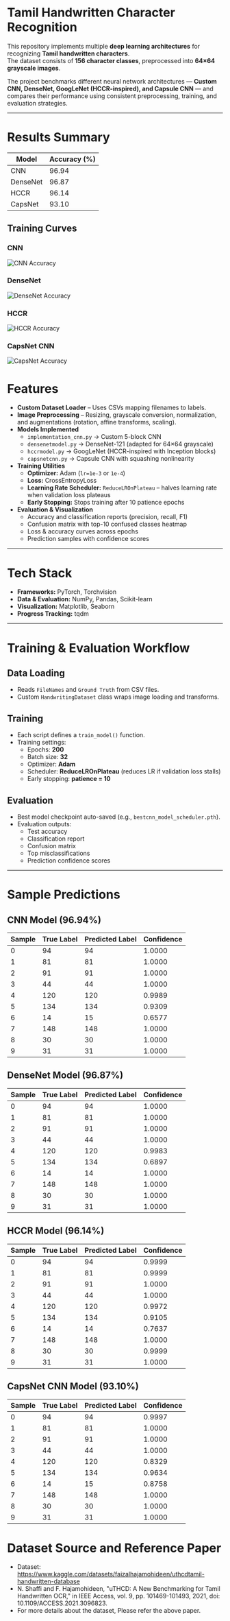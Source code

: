 # Tamil Handwritten Character Recognition  

This repository implements multiple **deep learning architectures** for recognizing **Tamil handwritten characters**.  
The dataset consists of **156 character classes**, preprocessed into **64×64 grayscale images**.  

The project benchmarks different neural network architectures — **Custom CNN, DenseNet, GoogLeNet (HCCR-inspired), and Capsule CNN** — and compares their performance using consistent preprocessing, training, and evaluation strategies.  

---
# Results Summary
| Model      | Accuracy (%) |
|------------|--------------|
| CNN        | 96.94        |
| DenseNet   | 96.87        |
| HCCR       | 96.14        |
| CapsNet    | 93.10        |

## Training Curves
### CNN
![CNN Accuracy](Results/cnn_accuracyplot.png)
### DenseNet
![DenseNet Accuracy](Results/densenet_accuracyplot.png)
### HCCR
![HCCR Accuracy](Results/hccr_accuracyplot.png)
### CapsNet CNN
![CapsNet Accuracy](Results/capsnet_accuracyplot.png)

# Features
- **Custom Dataset Loader** – Uses CSVs mapping filenames to labels.  
- **Image Preprocessing** – Resizing, grayscale conversion, normalization, and augmentations (rotation, affine transforms, scaling).  
- **Models Implemented**
  - `implementation_cnn.py` → Custom 5-block CNN  
  - `densenetmodel.py` → DenseNet-121 (adapted for 64×64 grayscale)  
  - `hccrmodel.py` → GoogLeNet (HCCR-inspired with Inception blocks)  
  - `capsnetcnn.py` → Capsule CNN with squashing nonlinearity  
- **Training Utilities**
  - **Optimizer:** Adam (`lr=1e-3` or `1e-4`)  
  - **Loss:** CrossEntropyLoss  
  - **Learning Rate Scheduler:** `ReduceLROnPlateau` – halves learning rate when validation loss plateaus  
  - **Early Stopping:** Stops training after 10 patience epochs  
- **Evaluation & Visualization**
  - Accuracy and classification reports (precision, recall, F1)  
  - Confusion matrix with top-10 confused classes heatmap  
  - Loss & accuracy curves across epochs  
  - Prediction samples with confidence scores  

---

# Tech Stack
- **Frameworks:** PyTorch, Torchvision  
- **Data & Evaluation:** NumPy, Pandas, Scikit-learn  
- **Visualization:** Matplotlib, Seaborn  
- **Progress Tracking:** tqdm  

---

# Training & Evaluation Workflow

## Data Loading
- Reads `FileNames` and `Ground Truth` from CSV files.  
- Custom `HandwritingDataset` class wraps image loading and transforms.  

## Training
- Each script defines a `train_model()` function.  
- Training settings:
  - Epochs: **200**  
  - Batch size: **32**  
  - Optimizer: **Adam**  
  - Scheduler: **ReduceLROnPlateau** (reduces LR if validation loss stalls)  
  - Early stopping: **patience = 10**  

## Evaluation
- Best model checkpoint auto-saved (e.g., `bestcnn_model_scheduler.pth`).  
- Evaluation outputs:
  - Test accuracy  
  - Classification report  
  - Confusion matrix  
  - Top misclassifications  
  - Prediction confidence scores  

---

# Sample Predictions

## CNN Model (96.94%)
| Sample | True Label | Predicted Label | Confidence |
|--------|------------|-----------------|------------|
| 0      | 94         | 94              | 1.0000     |
| 1      | 81         | 81              | 1.0000     |
| 2      | 91         | 91              | 1.0000     |
| 3      | 44         | 44              | 1.0000     |
| 4      | 120        | 120             | 0.9989     |
| 5      | 134        | 134             | 0.9309     |
| 6      | 14         | 15              | 0.6577     |
| 7      | 148        | 148             | 1.0000     |
| 8      | 30         | 30              | 1.0000     |
| 9      | 31         | 31              | 1.0000     |

## DenseNet Model (96.87%)
| Sample | True Label | Predicted Label | Confidence |
|--------|------------|-----------------|------------|
| 0      | 94         | 94              | 1.0000     |
| 1      | 81         | 81              | 1.0000     |
| 2      | 91         | 91              | 1.0000     |
| 3      | 44         | 44              | 1.0000     |
| 4      | 120        | 120             | 0.9983     |
| 5      | 134        | 134             | 0.6897     |
| 6      | 14         | 14              | 1.0000     |
| 7      | 148        | 148             | 1.0000     |
| 8      | 30         | 30              | 1.0000     |
| 9      | 31         | 31              | 1.0000     |

## HCCR Model (96.14%)
| Sample | True Label | Predicted Label | Confidence |
|--------|------------|-----------------|------------|
| 0      | 94         | 94              | 0.9999     |
| 1      | 81         | 81              | 0.9999     |
| 2      | 91         | 91              | 1.0000     |
| 3      | 44         | 44              | 1.0000     |
| 4      | 120        | 120             | 0.9972     |
| 5      | 134        | 134             | 0.9105     |
| 6      | 14         | 14              | 0.7637     |
| 7      | 148        | 148             | 1.0000     |
| 8      | 30         | 30              | 0.9999     |
| 9      | 31         | 31              | 1.0000     |

## CapsNet CNN Model (93.10%)
| Sample | True Label | Predicted Label | Confidence |
|--------|------------|-----------------|------------|
| 0      | 94         | 94              | 0.9997     |
| 1      | 81         | 81              | 1.0000     |
| 2      | 91         | 91              | 1.0000     |
| 3      | 44         | 44              | 1.0000     |
| 4      | 120        | 120             | 0.8329     |
| 5      | 134        | 134             | 0.9634     |
| 6      | 14         | 15              | 0.8758     |
| 7      | 148        | 148             | 1.0000     |
| 8      | 30         | 30              | 1.0000     |
| 9      | 31         | 31              | 1.0000     |

# Dataset Source and Reference Paper
- Dataset: https://www.kaggle.com/datasets/faizalhajamohideen/uthcdtamil-handwritten-database
- N. Shaffi and F. Hajamohideen, "uTHCD: A New Benchmarking for Tamil Handwritten OCR," in IEEE Access, vol. 9, pp. 101469-101493, 2021, doi: 10.1109/ACCESS.2021.3096823.
- For more details about the dataset, Please refer the above paper.
